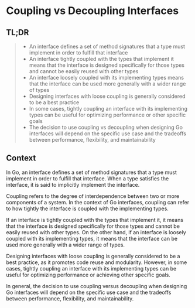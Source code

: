 # Coupling vs Decoupling Interfaces

## TL;DR

> - An interface defines a set of method signatures that a type must implement in order to fulfill that interface
> - An interface tightly coupled with the types that implement it means that the interface is designed specifically for those types and cannot be easily reused with other types
> - An interface loosely coupled with its implementing types means that the interface can be used more generally with a wider range of types
> - Designing interfaces with loose coupling is generally considered to be a best practice
> - In some cases, tightly coupling an interface with its implementing types can be useful for optimizing performance or other specific goals
> - The decision to use coupling vs decoupling when designing Go interfaces will depend on the specific use case and the tradeoffs between performance, flexibility, and maintainability

## Context

In Go, an interface defines a set of method signatures that a type must implement in order to fulfill that interface. When a type satisfies the interface, it is said to implicitly implement the interface.

Coupling refers to the degree of interdependence between two or more components of a system. In the context of Go interfaces, coupling can refer to how tightly the interface is coupled with the implementing types.

If an interface is tightly coupled with the types that implement it, it means that the interface is designed specifically for those types and cannot be easily reused with other types. On the other hand, if an interface is loosely coupled with its implementing types, it means that the interface can be used more generally with a wider range of types.

Designing interfaces with loose coupling is generally considered to be a best practice, as it promotes code reuse and modularity. However, in some cases, tightly coupling an interface with its implementing types can be useful for optimizing performance or achieving other specific goals.

In general, the decision to use coupling versus decoupling when designing Go interfaces will depend on the specific use case and the tradeoffs between performance, flexibility, and maintainability.

